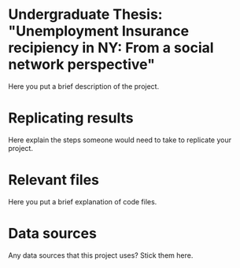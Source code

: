 # Undergraduate Thesis: "Unemployment Insurance recipiency in NY: From a social network perspective"

Here you put a brief description of the project.

# Replicating results

Here explain the steps someone would need to take to replicate your project. 

# Relevant files

Here you put a brief explanation of code files.

# Data sources

Any data sources that this project uses? Stick them here. 
